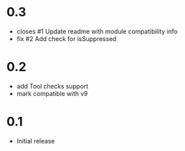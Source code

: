 # 0.3

* closes #1 Update readme with module compatibility info
* fix #2 Add check for isSuppressed

# 0.2

* add Tool checks support
* mark compatible with v9

# 0.1

* Initial release
